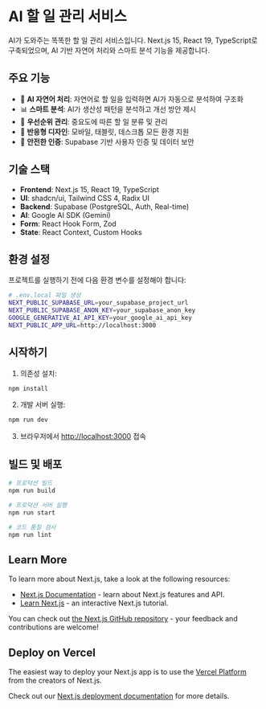 # AI 할 일 관리 서비스

AI가 도와주는 똑똑한 할 일 관리 서비스입니다. Next.js 15, React 19, TypeScript로 구축되었으며, AI 기반 자연어 처리와 스마트 분석 기능을 제공합니다.

## 주요 기능

- 🤖 **AI 자연어 처리**: 자연어로 할 일을 입력하면 AI가 자동으로 분석하여 구조화
- 📊 **스마트 분석**: AI가 생산성 패턴을 분석하고 개선 방안 제시
- 🎯 **우선순위 관리**: 중요도에 따른 할 일 분류 및 관리
- 📱 **반응형 디자인**: 모바일, 태블릿, 데스크톱 모든 환경 지원
- 🔐 **안전한 인증**: Supabase 기반 사용자 인증 및 데이터 보안

## 기술 스택

- **Frontend**: Next.js 15, React 19, TypeScript
- **UI**: shadcn/ui, Tailwind CSS 4, Radix UI
- **Backend**: Supabase (PostgreSQL, Auth, Real-time)
- **AI**: Google AI SDK (Gemini)
- **Form**: React Hook Form, Zod
- **State**: React Context, Custom Hooks

## 환경 설정

프로젝트를 실행하기 전에 다음 환경 변수를 설정해야 합니다:

```bash
# .env.local 파일 생성
NEXT_PUBLIC_SUPABASE_URL=your_supabase_project_url
NEXT_PUBLIC_SUPABASE_ANON_KEY=your_supabase_anon_key
GOOGLE_GENERATIVE_AI_API_KEY=your_google_ai_api_key
NEXT_PUBLIC_APP_URL=http://localhost:3000
```

## 시작하기

1. 의존성 설치:
```bash
npm install
```

2. 개발 서버 실행:
```bash
npm run dev
```

3. 브라우저에서 [http://localhost:3000](http://localhost:3000) 접속

## 빌드 및 배포

```bash
# 프로덕션 빌드
npm run build

# 프로덕션 서버 실행
npm run start

# 코드 품질 검사
npm run lint
```

## Learn More

To learn more about Next.js, take a look at the following resources:

- [Next.js Documentation](https://nextjs.org/docs) - learn about Next.js features and API.
- [Learn Next.js](https://nextjs.org/learn) - an interactive Next.js tutorial.

You can check out [the Next.js GitHub repository](https://github.com/vercel/next.js) - your feedback and contributions are welcome!

## Deploy on Vercel

The easiest way to deploy your Next.js app is to use the [Vercel Platform](https://vercel.com/new?utm_medium=default-template&filter=next.js&utm_source=create-next-app&utm_campaign=create-next-app-readme) from the creators of Next.js.

Check out our [Next.js deployment documentation](https://nextjs.org/docs/app/building-your-application/deploying) for more details.

